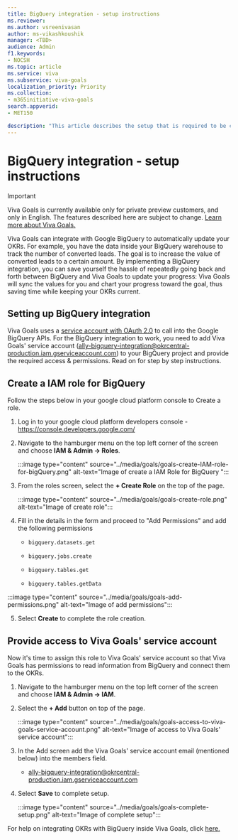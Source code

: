 ```yaml
---
title: BigQuery integration - setup instructions
ms.reviewer: 
ms.author: vsreenivasan
author: ms-vikashkoushik
manager: <TBD>
audience: Admin
f1.keywords:
- NOCSH
ms.topic: article
ms.service: viva
ms.subservice: viva-goals
localization_priority: Priority
ms.collection:  
- m365initiative-viva-goals
search.appverid:
- MET150

description: "This article describes the setup that is required to be completed by the BigQuery administrator of the organization."
---
```


# BigQuery integration - setup instructions

> [!IMPORTANT]
> Viva Goals is currently available only for private preview customers, and only in English. The features described here are subject to change. [Learn more about Viva Goals.](https://go.microsoft.com/fwlink/?linkid=2189933)

Viva Goals can integrate with Google BigQuery to automatically update your OKRs. For example, you have the data inside your BigQuery warehouse to track the number of converted leads. The goal is to increase the value of converted leads to a certain amount. By implementing a BigQuery integration, you can save yourself the hassle of repeatedly going back and forth between BigQuery and Viva Goals to update your progress: Viva Goals will sync the values for you and chart your progress toward the goal, thus saving time while keeping your OKRs current.

## Setting up BigQuery integration

Viva Goals uses a [service account with OAuth 2.0](https://developers.google.com/identity/protocols/oauth2/service-account) to call into the Google BigQuery APIs. For the BigQuery integration to work, you need to add Viva Goals' service account (ally-bigquery-integration@okrcentral-production.iam.gserviceaccount.com) to your BigQuery project and provide the required access & permissions. Read on for step by step instructions.

## Create a IAM role for BigQuery 

Follow the steps below in your google cloud platform console to Create a role.

1. Log in to your google cloud platform developers console - https://console.developers.google.com/

2. Navigate to the hamburger menu on the top left corner of the screen and choose **IAM & Admin -> Roles**.

    :::image type="content" source="../media/goals/goals-create-IAM-role-for-bigQuery.png" alt-text="Image of create a IAM Role for BigQuery ":::

3. From the roles screen, select the **+ Create Role** on the top of the page. 

    :::image type="content" source="../media/goals/goals-create-role.png" alt-text="Image of create role":::

4. Fill in the details in the form and proceed to "Add Permissions" and add the following permissions

    - `bigquery.datasets.get`
    
    - `bigquery.jobs.create`
    
    - `bigquery.tables.get` 
    
    - `bigquery.tables.getData`
    
:::image type="content" source="../media/goals/goals-add-permissions.png" alt-text="Image of add permissions":::

5. Select **Create** to complete the role creation.

## Provide access to Viva Goals' service account

Now it's time to assign this role to Viva Goals' service account so that Viva Goals has permissions to read information from BigQuery and connect them to the OKRs.

1. Navigate to the hamburger menu on the top left corner of the screen and choose **IAM & Admin -> IAM**. 

2. Select the **+ Add** button on top of the page. 

    :::image type="content" source="../media/goals/goals-access-to-viva-goals-service-account.png" alt-text="Image of access to Viva Goals' service account":::

3. In the Add screen add the Viva Goals' service account email (mentioned below) into the members field.

    - ally-bigquery-integration@okrcentral-production.iam.gserviceaccount.com

4. Select **Save** to complete setup.

    :::image type="content" source="../media/goals/goals-complete-setup.png" alt-text="Image of complete setup":::

For help on integrating OKRs with BigQuery inside Viva Goals, click [here.](https://help.ally.io/en/articles/4089763-bigquery-integration)